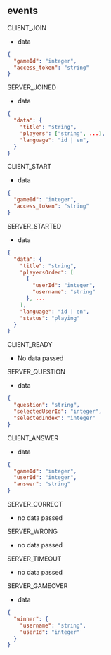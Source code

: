 ## events
CLIENT_JOIN

- data
```json
{
  "gameId": "integer",
  "access_token": "string"
}
```

SERVER_JOINED

- data
```json
{
  "data": {
    "title": "string",
    "players": ["string", ...],
    "language": "id | en",
  }
}
```

CLIENT_START
- data

```json
{
  "gameId": "integer",
  "access_token": "string"
}
```

SERVER_STARTED
- data

```json
{
  "data": {
    "title": "string",
    "playersOrder": [
      {
        "userId": "integer",
        "username": "string"
      }, ...
    ],
    "language": "id | en",
    "status": "playing"
  }
}
```

CLIENT_READY

- No data passed

SERVER_QUESTION

- data

```json
{
  "question": "string",
  "selectedUserId": "integer",
  "selectedIndex": "integer"
}
```

CLIENT_ANSWER

- data

```json
{
  "gameId": "integer",
  "userId": "integer",
  "answer": "string"
}
```

SERVER_CORRECT

- no data passed

SERVER_WRONG

- no data passed

SERVER_TIMEOUT

- no data passed

SERVER_GAMEOVER
- data
```json
{
  "winner": {
    "username": "string",
    "userId": "integer"
  }
}
```